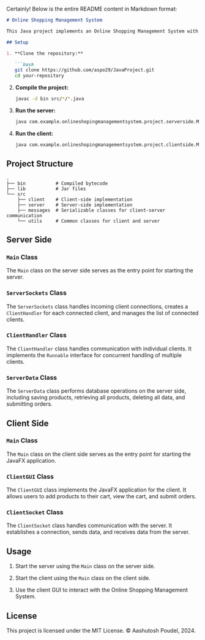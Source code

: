 Certainly! Below is the entire README content in Markdown format:

```markdown
# Online Shopping Management System

This Java project implements an Online Shopping Management System with a client-server architecture. Users can add products to their cart, view the cart, and submit orders. The system uses JavaFX for the client-side GUI and MySQL for the server-side database.

## Setup

1. **Clone the repository:**

   ```bash
   git clone https://github.com/aspo29/JavaProject.git
   cd your-repository
   ```

2. **Compile the project:**

   ```bash
   javac -d bin src/*/*.java
   ```

3. **Run the server:**

   ```bash
   java com.example.onlineshopingmanagementsystem.project.serverside.Main
   ```

4. **Run the client:**

   ```bash
   java com.example.onlineshopingmanagementsystem.project.clientside.Main
   ```

## Project Structure

```
.
├── bin           # Compiled bytecode
├── lib           # Jar files
└── src
    ├── client    # Client-side implementation
    ├── server    # Server-side implementation
    ├── messages  # Serializable classes for client-server communication
    └── utils     # Common classes for client and server
```

## Server Side

### `Main` Class

The `Main` class on the server side serves as the entry point for starting the server.

### `ServerSockets` Class

The `ServerSockets` class handles incoming client connections, creates a `ClientHandler` for each connected client, and manages the list of connected clients.

### `ClientHandler` Class

The `ClientHandler` class handles communication with individual clients. It implements the `Runnable` interface for concurrent handling of multiple clients.

### `ServerData` Class

The `ServerData` class performs database operations on the server side, including saving products, retrieving all products, deleting all data, and submitting orders.

## Client Side

### `Main` Class

The `Main` class on the client side serves as the entry point for starting the JavaFX application.

### `ClientGUI` Class

The `ClientGUI` class implements the JavaFX application for the client. It allows users to add products to their cart, view the cart, and submit orders.

### `ClientSocket` Class

The `ClientSocket` class handles communication with the server. It establishes a connection, sends data, and receives data from the server.

## Usage

1. Start the server using the `Main` class on the server side.

2. Start the client using the `Main` class on the client side.

3. Use the client GUI to interact with the Online Shopping Management System.

## License

This project is licensed under the MIT License. © Aashutosh Poudel, 2024.
```
